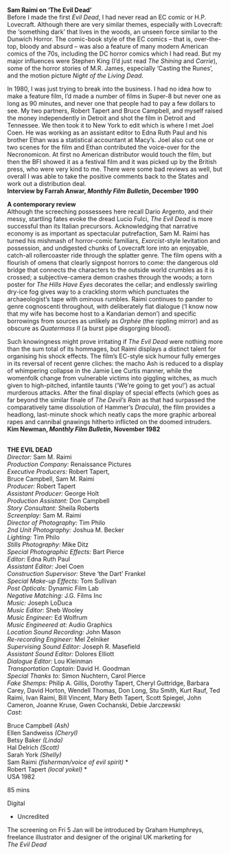 
**Sam Raimi on ‘The Evil Dead’**  
Before I made the first _Evil Dead_, I had never read an EC comic or H.P. Lovecraft. Although there are very similar themes, especially with Lovecraft: the ‘something dark’ that lives in the woods, an unseen force similar to the Dunwich Horror. The comic-book style of the EC comics – that is, over-the-top, bloody and absurd – was also a feature of many modern American comics of the 70s, including the DC horror comics which I had read. But my major influences were Stephen King (I’d just read _The Shining_ and _Carrie_), some of the horror stories of M.R. James, especially ‘Casting the Runes’, and the motion picture _Night of the Living Dead_.

In 1980, I was just trying to break into the business. I had no idea how to make a feature film, I’d made a number of films in Super-8 but never one as long as 90 minutes, and never one that people had to pay a few dollars to see. My two partners, Robert Tapert and Bruce Campbell, and myself raised the money independently in Detroit and shot the film in Detroit and Tennessee. We then took it to New York to edit which is where I met Joel Coen. He was working as an assistant editor to Edna Ruth Paul and his brother Ethan was a statistical accountant at Macy’s. Joel also cut one or two scenes for the film and Ethan contributed the voice-over for the Necronomicon. At first no American distributor would touch the film, but then the BFI showed it as a festival film and it was picked up by the British press, who were very kind to me. There were some bad reviews as well, but overall I was able to take the positive comments back to the States and work out a distribution deal.  
**Interview by Farrah Anwar, _Monthly Film Bulletin_, December 1990**

**A contemporary review**  
Although the screeching possessees here recall Dario Argento, and their messy, startling fates evoke the dread Lucio Fulci, _The Evil Dead_ is more successful than its Italian precursors. Acknowledging that narrative economy is as important as spectacular putrefaction, Sam M. Raimi has turned his mishmash of horror-comic familiars, _Exorcist_-style levitation and possession, and undigested chunks of Lovecraft lore into an enjoyable, catch-all rollercoaster ride through the splatter genre. The film opens with a flourish of omens that clearly signpost horrors to come: the dangerous old bridge that connects the characters to the outside world crumbles as it is crossed; a subjective-camera demon crashes through the woods; a torn poster for _The Hills Have Eyes_ decorates the cellar; and endlessly swirling dry-ice fog gives way to a crackling storm which punctuates the archaeologist’s tape with ominous rumbles. Raimi continues to pander to genre cognoscenti throughout, with deliberately flat dialogue (‘I know now that my wife has become host to a Kandarian demon’) and specific borrowings from sources as unlikely as _Orphée_ (the rippling mirror) and as obscure as _Quatermass II_ (a burst pipe disgorging blood).

Such knowingness might prove irritating if _The Evil Dead_ were nothing more than the sum total of its hommages, but Raimi displays a distinct talent for organising his shock effects. The film’s EC-style sick humour fully emerges in its reversal of recent genre cliches: the macho Ash is reduced to a display of whimpering collapse in the Jamie Lee Curtis manner, while the womenfolk change from vulnerable victims into giggling witches, as much given to high-pitched, infantile taunts (‘We’re going to get you!’) as actual murderous attacks. After the final display of special effects (which goes as far beyond the similar finale of _The Devil’s Rain_ as that had surpassed the comparatively tame dissolution of Hammer’s _Dracula_), the film provides a headlong, last-minute shock which neatly caps the more graphic arboreal rapes and cannibal gnawings hitherto inflicted on the doomed intruders.  
**Kim Newman, _Monthly Film Bulletin_, November 1982**
<br><br>

**THE EVIL DEAD**  
_Director:_ Sam M. Raimi  
_Production Company:_ Renaissance Pictures  
_Executive Producers:_ Robert Tapert,  
Bruce Campbell, Sam M. Raimi  
_Producer:_ Robert Tapert  
_Assistant Producer:_ George Holt  
_Production Assistant:_ Don Campbell  
_Story Consultant:_ Sheila Roberts  
_Screenplay:_ Sam M. Raimi  
_Director of Photography:_ Tim Philo  
_2nd Unit Photography:_ Joshua M. Becker  
_Lighting:_ Tim Philo  
_Stills Photography:_ Mike Ditz  
_Special Photographic Effects:_ Bart Pierce  
_Editor:_ Edna Ruth Paul  
_Assistant Editor:_ Joel Coen  
_Construction Supervisor:_ Steve ‘the Dart’ Frankel  
_Special Make-up Effects:_ Tom Sullivan  
_Post Opticals:_ Dynamic Film Lab  
_Negative Matching:_ J.G. Films Inc  
_Music:_ Joseph LoDuca  
_Music Editor:_ Sheb Wooley  
_Music Engineer:_ Ed Wolfrum  
_Music Engineered at:_ Audio Graphics  
_Location Sound Recording:_ John Mason  
_Re-recording Engineer:_ Mel Zelniker  
_Supervising Sound Editor:_ Joseph R. Masefield  
_Assistant Sound Editor:_ Dolores Elliott  
_Dialogue Editor:_ Lou Kleinman  
_Transportation Captain:_ David H. Goodman  
_Special Thanks to:_ Simon Nuchtern, Carol Pierce  
_Fake Shemps:_ Philip A. Gillis, Dorothy Tapert, Cheryl Guttridge, Barbara Carey, David Horton, Wendell Thomas, Don Long, Stu Smith, Kurt Rauf, Ted Raimi, Ivan Raimi, Bill Vincent, Mary Beth Tapert, Scott Spiegel, John Cameron, Joanne Kruse, Gwen Cochanski, Debie Jarczewski  
_Cast:_

Bruce Campbell _(Ash)_  
Ellen Sandweiss _(Cheryl)_  
Betsy Baker _(Linda)_  
Hal Delrich _(Scott)_  
Sarah York _(Shelly)_  
Sam Raimi _(fisherman/voice of evil spirit)_ *  
Robert Tapert _(local yokel)_ *  
USA 1982

85 mins

Digital

* Uncredited

The screening on Fri 5 Jan will be introduced by Graham Humphreys, freelance illustrator and designer of the original UK marketing for  
_The Evil Dead_
<!--stackedit_data:
eyJoaXN0b3J5IjpbNDg2OTkzNzUxXX0=
-->